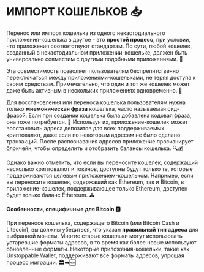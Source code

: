 # ИМПОРТ КОШЕЛЬКОВ 📥

Перенос или импорт кошелька из одного некастодиального приложения-кошелька в другое - это **простой процесс**, при условии, что приложения соответствуют стандартам. По сути, любой кошелек, созданный в некастодиальном приложении-кошельке, должен быть универсально совместим с другими подобными приложениями. 🔀

Эта совместимость позволяет пользователям беспрепятственно переключаться между приложениями-кошельками, не теряя доступа к своим средствам. Примечательно, что один и тот же кошелек может даже быть активным в нескольких приложениях одновременно. 🔗

Для восстановления или переноса кошелька пользователям нужна только **мнемоническая фраза** кошелька, часто называемая сид-фразой. Если при создании кошелька была добавлена кодовая фраза, она тоже потребуется. 🔑 Используя их, приложение-кошелек может восстановить адреса депозитов для всех поддерживаемых криптовалют, даже если по некоторым адресам не было сделано транзакций. После распознавания адресов приложение просканирует блокчейн, чтобы определить и отобразить балансы кошелька. 🔍💰

Однако важно отметить, что если вы переносите кошелек, содержащий несколько криптовалют и токенов, доступны будут только те, которые поддерживаются целевым приложением-кошельком. Например, если вы переносите кошелек, содержащий как Ethereum, так и Bitcoin, в приложение-кошелек, поддерживающее только Ethereum, доступен будет только баланс Ethereum. ⚠️

#### Особенности, специфичные для Bitcoin 🅱️
При переносе кошелька, содержащего Bitcoin (или Bitcoin Cash и Litecoin), вы должны убедиться, что указан **правильный тип адреса** для выбранной монеты. Многие старые кошельки могут использовать устаревшие форматы адресов, в то время как более новые используют обновленные форматы. Некоторые приложения-кошельки, такие как Unstoppable Wallet, поддерживают все форматы адресов, упрощая процесс миграции. 🏛️➡️🆕
